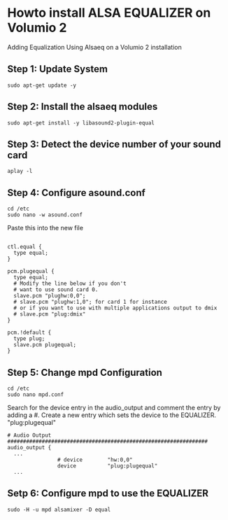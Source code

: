 # Howto install ALSA EQUALIZER on Volumio 2

Adding Equalization Using Alsaeq on a Volumio 2 installation

## Step 1: Update System

```
sudo apt-get update -y
```

## Step 2: Install the alsaeq modules

```
sudo apt-get install -y libasound2-plugin-equal
```

## Step 3: Detect the device number of your sound card

```
aplay -l
```

## Step 4: Configure asound.conf

```
cd /etc
sudo nano -w asound.conf
```

Paste this into the new file

```

ctl.equal {
  type equal;
}

pcm.plugequal {
  type equal;
  # Modify the line below if you don't
  # want to use sound card 0.
  slave.pcm "plughw:0,0";
  # slave.pcm "plughw:1,0"; for card 1 for instance
  # or if you want to use with multiple applications output to dmix
  # slave.pcm "plug:dmix"
}

pcm.!default {
  type plug;
  slave.pcm plugequal;
}

```

## Step 5: Change mpd Configuration

```
cd /etc
sudo nano mpd.conf
```

Search for the device entry in the audio_output and comment the entry by adding a #.
Create a new entry which sets the device to the EQUALIZER. "plug:plugequal"

```
# Audio Output ################################################################
audio_output {
  ...
                # device        "hw:0,0"
                device          "plug:plugequal" 
  ...                
```

## Setp 6: Configure mpd to use the EQUALIZER

```
sudo -H -u mpd alsamixer -D equal
```

